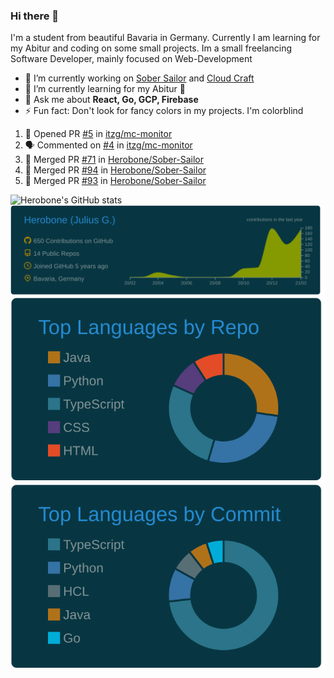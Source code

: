 ### Hi there 👋
I'm a student from beautiful Bavaria in Germany. Currently I am learning for my Abitur and coding on some small projects.
Im a small freelancing Software Developer, mainly focused on Web-Development

- 🔭 I’m currently working on [Sober Sailor](https://github.com/Herobone/Sober-Sailor) and [Cloud Craft](https://github.com/Herobone/CloudCraft)
- 🌱 I’m currently learning for my Abitur 🙁
- 💬 Ask me about **React, Go, GCP, Firebase**
- ⚡ Fun fact: Don't look for fancy colors in my projects. I'm colorblind

<!--START_SECTION:activity-->
1. 💪 Opened PR [#5](https://github.com/itzg/mc-monitor/pull/5) in [itzg/mc-monitor](https://github.com/itzg/mc-monitor)
2. 🗣 Commented on [#4](https://github.com/itzg/mc-monitor/issues/4) in [itzg/mc-monitor](https://github.com/itzg/mc-monitor)
3. 🎉 Merged PR [#71](https://github.com/Herobone/Sober-Sailor/pull/71) in [Herobone/Sober-Sailor](https://github.com/Herobone/Sober-Sailor)
4. 🎉 Merged PR [#94](https://github.com/Herobone/Sober-Sailor/pull/94) in [Herobone/Sober-Sailor](https://github.com/Herobone/Sober-Sailor)
5. 🎉 Merged PR [#93](https://github.com/Herobone/Sober-Sailor/pull/93) in [Herobone/Sober-Sailor](https://github.com/Herobone/Sober-Sailor)
<!--END_SECTION:activity-->
![Herobone's GitHub stats](https://github-readme-stats.vercel.app/api?username=Herobone&show_icons=true&theme=solarized-dark)
![](https://raw.githubusercontent.com/Herobone/Herobone/main/profile-summary-card-output/solarized_dark/0-profile-details.svg)
![](https://raw.githubusercontent.com/Herobone/Herobone/main/profile-summary-card-output/solarized_dark/1-repos-per-language.svg)
![](https://raw.githubusercontent.com/Herobone/Herobone/main/profile-summary-card-output/solarized_dark/2-most-commit-language.svg)
